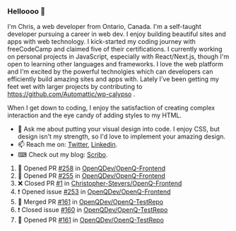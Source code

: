 ### Helloooo 👋

I'm Chris, a web developer from Ontario, Canada. I'm a self-taught developer pursuing a career in web dev. I enjoy building beautiful sites and apps with web technology.
I kick-started my coding journey with freeCodeCamp and claimed five of their certifications.  I currently working on personal projects in JavaScript, especially with React/Next.js, though I'm open to learning other languages and frameworks. I love the web platform and I'm excited by the powerful technolgies which can developers can efficiently build amazing sites and apps with. Lately I've been getting my feet wet with larger projects by contributing to https://github.com/Automattic/wp-calypso .

When I get down to coding, I enjoy the satisfaction of creating complex interaction and the eye candy of adding styles to my HTML. 

- 💬 Ask me about putting your visual design into code. I enjoy CSS, but design isn't my strength, so I'd love to implement your amazing design.
- 📫 Reach me on: [Twitter](https://twitter.com/Christo28120856), [Linkedin](https://www.linkedin.com/in/christopher-stevers-07b9a5204/).
- ⌨ Check out my blog: [Scribo](https://christopherstevers.cf).
<!--
**Christopher-Stevers/Christopher-Stevers** is a ✨ _special_ ✨ repository because its `README.md` (this file) appears on your GitHub profile.

Here are some ideas to get you started:

- 🔭 I’m currently working on ...
- 🌱 I’m currently learning ...
- 👯 I’m looking to collaborate on ...
- 🤔 I’m looking for help with ...
- 😄 Pronouns: ...
- ⚡ Fun fact: ...
-->

<!--START_SECTION:activity-->
1. 💪 Opened PR [#258](https://github.com/OpenQDev/OpenQ-Frontend/pull/258) in [OpenQDev/OpenQ-Frontend](https://github.com/OpenQDev/OpenQ-Frontend)
2. 💪 Opened PR [#255](https://github.com/OpenQDev/OpenQ-Frontend/pull/255) in [OpenQDev/OpenQ-Frontend](https://github.com/OpenQDev/OpenQ-Frontend)
3. ❌ Closed PR [#1](https://github.com/Christopher-Stevers/OpenQ-Frontend/pull/1) in [Christopher-Stevers/OpenQ-Frontend](https://github.com/Christopher-Stevers/OpenQ-Frontend)
4. ❗️ Opened issue [#253](https://github.com/OpenQDev/OpenQ-Frontend/issues/253) in [OpenQDev/OpenQ-Frontend](https://github.com/OpenQDev/OpenQ-Frontend)
5. 🎉 Merged PR [#161](https://github.com/OpenQDev/OpenQ-TestRepo/pull/161) in [OpenQDev/OpenQ-TestRepo](https://github.com/OpenQDev/OpenQ-TestRepo)
6. ❗️ Closed issue [#160](https://github.com/OpenQDev/OpenQ-TestRepo/issues/160) in [OpenQDev/OpenQ-TestRepo](https://github.com/OpenQDev/OpenQ-TestRepo)
7. 💪 Opened PR [#161](https://github.com/OpenQDev/OpenQ-TestRepo/pull/161) in [OpenQDev/OpenQ-TestRepo](https://github.com/OpenQDev/OpenQ-TestRepo)
<!--END_SECTION:activity-->
